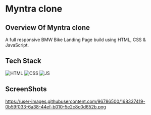 # Myntra clone
## Overview Of Myntra clone

A full responsive BMW Bike Landing Page build using HTML, CSS & JavaScript.


## Tech Stack

![HTML](https://img.shields.io/badge/html5%20-%23E34F26.svg?&style=for-the-badge&logo=html5&logoColor=white)
![CSS](https://img.shields.io/badge/css3%20-%231572B6.svg?&style=for-the-badge&logo=css3&logoColor=white)
![JS](https://img.shields.io/badge/javascript%20-%23323330.svg?&style=for-the-badge&logo=javascript&logoColor=%23F7DF1E)


## ScreenShots

https://user-images.githubusercontent.com/96786500/168337419-0b59f033-6a38-44ef-b010-5e2c8c0d652b.png
